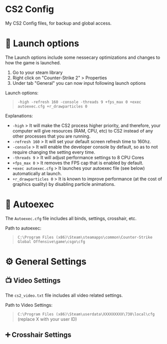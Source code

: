 # CS2 Config
My CS2 Config files, for backup and global access.

# 🚀 Launch options

The Launch options include some nessecary optimizations and changes to how the game is launched.
1.  Go to your steam library
2.  Right click on "Counter-Strike 2" > Properties
3.  Under tab "General" you can now input following launch options

Launch options:
> ```-high -refresh 160 -console -threads 9 +fps_max 0 +exec autoexec.cfg +r_drawparticles 0```

Explanations:
- ```-high``` > It will make the CS2 process higher priority, and therefore, your computer will give resources (RAM, CPU, etc) to CS2 instead of any other processes that you are running.
- ```-refresh 160``` > It will set your default screen refresh time to 160hz.
- ```-console``` > It will enable the developer console by default, so as to not require changing the setting every time.
- ```-threads 9``` > It will adjust performance settings to 8 CPU Cores
- ```+fps_max 0``` > It removes the FPS cap that is enabled by default.
- ```+exec autoexec.cfg``` > It launches your autoexec file (see below) automatically at launch.
- ```+r_drawparticles 0``` > It is known to improve performance (at the cost of graphics quality) by disabling particle animations.


# 📃 Autoexec

The ```Autoexec.cfg``` file includes all binds, settings, crosshair, etc.

Path to autoexec:
> ``` C:\Program Files (x86)\Steam\steamapps\common\Counter-Strike Global Offensive\game\csgo\cfg ```

# ⚙️ General Settings

## 📺 Video Settings
The ```cs2_video.txt``` file includes all video related settings.

Path to Video Settings:
> ``` C:\Program Files (x86)\Steam\userdata\XXXXXXXXX\730\local\cfg ``` (replace X with your user ID)

## ➕ Crosshair Settings

